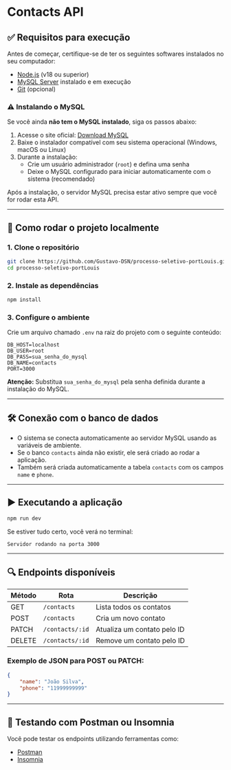 # Contacts API

## ✅ Requisitos para execução

Antes de começar, certifique-se de ter os seguintes softwares instalados no seu computador:

-   [Node.js](https://nodejs.org) (v18 ou superior)
-   [MySQL Server](https://dev.mysql.com/downloads/mysql/) instalado e em execução
-   [Git](https://git-scm.com/) (opcional)

### ⚠️ Instalando o MySQL

Se você ainda **não tem o MySQL instalado**, siga os passos abaixo:

1. Acesse o site oficial: [Download MySQL](https://dev.mysql.com/downloads/mysql/)
2. Baixe o instalador compatível com seu sistema operacional (Windows, macOS ou Linux)
3. Durante a instalação:
    - Crie um usuário administrador (`root`) e defina uma senha
    - Deixe o MySQL configurado para iniciar automaticamente com o sistema (recomendado)

Após a instalação, o servidor MySQL precisa estar ativo sempre que você for rodar esta API.

---

## 📁 Como rodar o projeto localmente

### 1. Clone o repositório

```bash
git clone https://github.com/Gustavo-DSN/processo-seletivo-portLouis.git
cd processo-seletivo-portLouis
```

### 2. Instale as dependências

```bash
npm install
```

### 3. Configure o ambiente

Crie um arquivo chamado `.env` na raiz do projeto com o seguinte conteúdo:

```env
DB_HOST=localhost
DB_USER=root
DB_PASS=sua_senha_do_mysql
DB_NAME=contacts
PORT=3000
```

**Atenção:** Substitua `sua_senha_do_mysql` pela senha definida durante a instalação do MySQL.

---

## 🛠 Conexão com o banco de dados

-   O sistema se conecta automaticamente ao servidor MySQL usando as variáveis de ambiente.
-   Se o banco `contacts` ainda não existir, ele será criado ao rodar a aplicação.
-   Também será criada automaticamente a tabela `contacts` com os campos `name` e `phone`.

---

## ▶️ Executando a aplicação

```bash
npm run dev
```

Se estiver tudo certo, você verá no terminal:

```
Servidor rodando na porta 3000
```

---

## 🔍 Endpoints disponíveis

| Método | Rota            | Descrição                   |
| ------ | --------------- | --------------------------- |
| GET    | `/contacts`     | Lista todos os contatos     |
| POST   | `/contacts`     | Cria um novo contato        |
| PATCH  | `/contacts/:id` | Atualiza um contato pelo ID |
| DELETE | `/contacts/:id` | Remove um contato pelo ID   |

### Exemplo de JSON para POST ou PATCH:

```json
{
	"name": "João Silva",
	"phone": "11999999999"
}
```

---

## 🧪 Testando com Postman ou Insomnia

Você pode testar os endpoints utilizando ferramentas como:

-   [Postman](https://www.postman.com/)
-   [Insomnia](https://insomnia.rest/)
